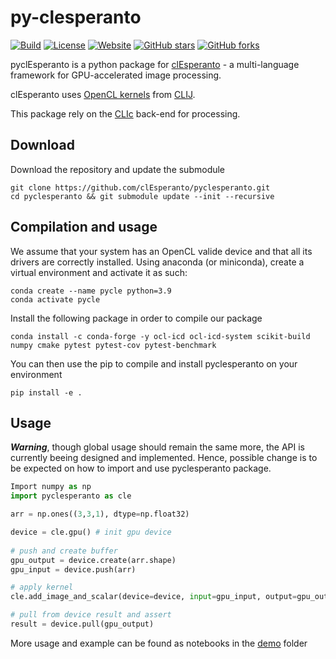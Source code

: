 # py-clesperanto
[![Build](https://github.com/clEsperanto/pyclesperanto/actions/workflows/build_and_deploy.yml/badge.svg)](https://github.com/clEsperanto/pyclesperanto/actions/workflows/build_and_deploy.yml)
[![License](https://img.shields.io/badge/license-BSD-informational)](https://github.com/clEsperanto/pyclesperanto/blob/main/LICENSE)
[![Website](https://img.shields.io/website?url=http%3A%2F%2Fclesperanto.net)](http://clesperanto.net)
[![GitHub stars](https://img.shields.io/github/stars/clEsperanto/pyclesperanto?style=social)](https://github.com/clEsperanto/pyclesperanto)
[![GitHub forks](https://img.shields.io/github/forks/clEsperanto/pyclesperanto?style=social)](https://github.com/clEsperanto/pyclesperanto)


pyclEsperanto is a python package for [clEsperanto](http://clesperanto.net/) - a multi-language framework for GPU-accelerated image processing.

clEsperanto uses [OpenCL kernels](https://github.com/clEsperanto/clij-opencl-kernels/tree/development/src/main/java/net/haesleinhuepf/clij/kernels) from [CLIJ](http://clij.github.io/). 

This package rely on the [CLIc](https://github.com/clEsperanto/CLIc_prototype) back-end for processing.

## Download

Download the repository and update the submodule
```
git clone https://github.com/clEsperanto/pyclesperanto.git
cd pyclesperanto && git submodule update --init --recursive
```
## Compilation and usage

We assume that your system has an OpenCL valide device and that all its drivers are correctly installed.
Using anaconda (or miniconda), create a virtual environment and activate it as such:
```
conda create --name pycle python=3.9
conda activate pycle
```
Install the following package in order to compile our package
```
conda install -c conda-forge -y ocl-icd ocl-icd-system scikit-build numpy cmake pytest pytest-cov pytest-benchmark
```
You can then use the pip to compile and install pyclesperanto on your environment
```
pip install -e .
```
## Usage

_**Warning**_, though global usage should remain the same more, the API is currently beeing designed and implemented. Hence, possible change is to be expected on how to import and use pyclesperanto package.

```python
Import numpy as np
import pyclesperanto as cle

arr = np.ones((3,3,1), dtype=np.float32)

device = cle.gpu() # init gpu device
        
# push and create buffer
gpu_output = device.create(arr.shape)
gpu_input = device.push(arr)

# apply kernel
cle.add_image_and_scalar(device=device, input=gpu_input, output=gpu_output, scalar=100)

# pull from device result and assert
result = device.pull(gpu_output)
```

More usage and example can be found as notebooks in the [demo](./demo) folder

